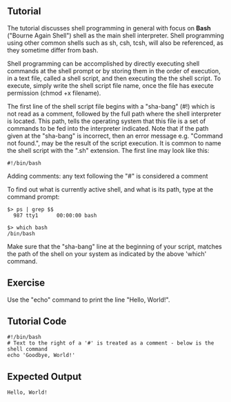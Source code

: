 Tutorial
--------
The tutorial discusses shell programming in general with focus on **Bash** ("Bourne Again Shell") shell as the main shell interpreter. Shell programming using other common shells such as sh, csh, tcsh, will also be referenced, as they sometime differ from bash.

Shell programming can be accomplished by directly executing shell commands at the shell prompt or by storing them in the order of execution, in a text file, called a shell script, and then executing the the shell script. To execute, simply write the shell script file name, once the file has execute permission (chmod +x filename).

The first line of the shell script file begins with a "sha-bang" (#!) which is not read as a comment, followed by the full path where the shell interpreter is located. This path, tells the operating system that this file is a set of commands to be fed into the interpreter indicated. Note that if the path given at the "sha-bang" is incorrect, then an error message e.g. "Command not found.", may be the result of the script execution. It is common to name the shell script with the ".sh" extension. The first line may look like this:

	#!/bin/bash

Adding comments: any text following the "#" is considered a comment

To find out what is currently active shell, and what is its path, type at the command prompt:

	$> ps | grep $$
	  987 tty1      00:00:00 bash

	$> which bash
	/bin/bash

Make sure that the "sha-bang" line at the beginning of your script, matches the path of the shell on your system as indicated by the above 'which' command.

Exercise
-------------
Use the "echo" command to print the line "Hello, World!".

Tutorial Code
-------------
	#!/bin/bash
	# Text to the right of a '#' is treated as a comment - below is the shell command
	echo 'Goodbye, World!'

Expected Output
---------------
	Hello, World!
